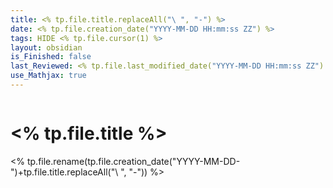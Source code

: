 ```yaml
---
title: <% tp.file.title.replaceAll("\ ", "-") %>
date: <% tp.file.creation_date("YYYY-MM-DD HH:mm:ss ZZ") %>
tags: HIDE <% tp.file.cursor(1) %>
layout: obsidian
is_Finished: false
last_Reviewed: <% tp.file.last_modified_date("YYYY-MM-DD HH:mm:ss ZZ") %>
use_Mathjax: true
---
```

```toc

```

# <% tp.file.title %>

<% tp.file.rename(tp.file.creation_date("YYYY-MM-DD-")+tp.file.title.replaceAll("\ ", "-")) %>